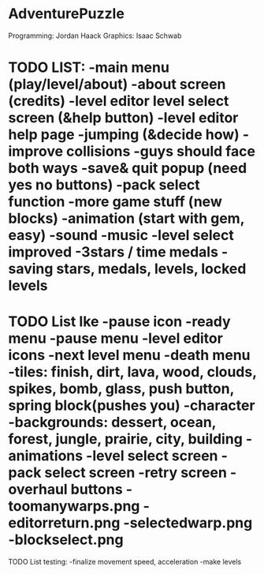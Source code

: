 AdventurePuzzle
===============
Programming: Jordan Haack
Graphics: Isaac Schwab

TODO LIST:
-main menu (play/level/about)
-about screen (credits)
-level editor level select screen (&help button)
-level editor help page
-jumping (&decide how)
-improve collisions
-guys should face both ways
-save& quit popup (need yes no buttons)
-pack select function
-more game stuff (new blocks)
-animation (start with gem, easy)
-sound
-music
-level select improved
-3stars / time medals
-saving stars, medals, levels, locked levels
=======


TODO List Ike
-pause icon
-ready menu
-pause menu
-level editor icons
-next level menu
-death menu
-tiles: finish, dirt, lava, wood, clouds, spikes, bomb, glass, push button, spring block(pushes you)
-character
-backgrounds: dessert, ocean, forest, jungle, prairie, city, building
-animations
-level select screen
-pack select screen
-retry screen
-overhaul buttons
-toomanywarps.png
-editorreturn.png
-selectedwarp.png
-blockselect.png
=======

TODO List testing:
-finalize movement speed, acceleration
-make levels
